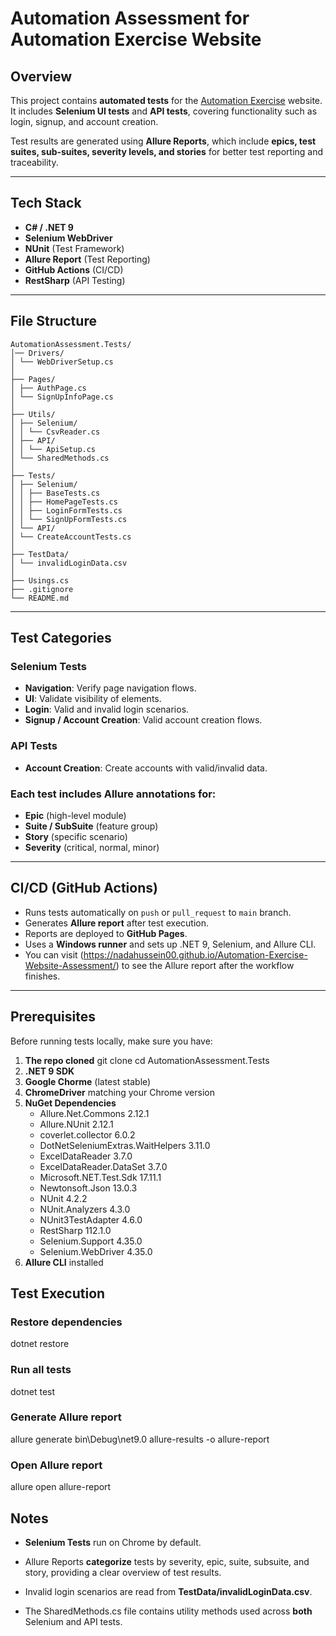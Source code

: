 # Automation Assessment for Automation Exercise Website

## Overview

This project contains **automated tests** for the [Automation Exercise](https://automationexercise.com) website.  
It includes **Selenium UI tests** and **API tests**, covering functionality such as login, signup, and account creation.

Test results are generated using **Allure Reports**, which include **epics, test suites, sub-suites, severity levels, and stories** for better test reporting and traceability.

---

## Tech Stack

- **C# / .NET 9**
- **Selenium WebDriver**
- **NUnit** (Test Framework)
- **Allure Report** (Test Reporting)
- **GitHub Actions** (CI/CD)
- **RestSharp** (API Testing)

---

## File Structure

```text
AutomationAssessment.Tests/
│── Drivers/
│ └── WebDriverSetup.cs
│
├── Pages/
│ ├── AuthPage.cs
│ └── SignUpInfoPage.cs
│
├── Utils/
│ ├── Selenium/
│ │ └── CsvReader.cs
│ ├── API/
│ │ └── ApiSetup.cs
│ └── SharedMethods.cs
│
├── Tests/
│ ├── Selenium/
│ │ ├── BaseTests.cs
│ │ ├── HomePageTests.cs
│ │ ├── LoginFormTests.cs
│ │ └── SignUpFormTests.cs
│ └── API/
│ └── CreateAccountTests.cs
│
├── TestData/
│ └── invalidLoginData.csv
│
├── Usings.cs
├── .gitignore
└── README.md
```

---

## Test Categories

### **Selenium Tests**

- **Navigation**: Verify page navigation flows.
- **UI**: Validate visibility of elements.
- **Login**: Valid and invalid login scenarios.
- **Signup / Account Creation**: Valid account creation flows.

### **API Tests**

- **Account Creation**: Create accounts with valid/invalid data.

### Each test includes **Allure annotations** for:

- **Epic** (high-level module)
- **Suite / SubSuite** (feature group)
- **Story** (specific scenario)
- **Severity** (critical, normal, minor)

---

## CI/CD (GitHub Actions)

- Runs tests automatically on `push` or `pull_request` to `main` branch.
- Generates **Allure report** after test execution.
- Reports are deployed to **GitHub Pages**.
- Uses a **Windows runner** and sets up .NET 9, Selenium, and Allure CLI.
- You can visit (https://nadahussein00.github.io/Automation-Exercise-Website-Assessment/) to see the Allure report after the workflow finishes.

---

## Prerequisites

Before running tests locally, make sure you have:

1. **The repo cloned**
   git clone <repo-url>
   cd AutomationAssessment.Tests
2. **.NET 9 SDK**
3. **Google Chorme** (latest stable)
4. **ChromeDriver** matching your Chrome version
5. **NuGet Dependencies**
   - Allure.Net.Commons 2.12.1
   - Allure.NUnit 2.12.1
   - coverlet.collector 6.0.2
   - DotNetSeleniumExtras.WaitHelpers 3.11.0
   - ExcelDataReader 3.7.0
   - ExcelDataReader.DataSet 3.7.0
   - Microsoft.NET.Test.Sdk 17.11.1
   - Newtonsoft.Json 13.0.3
   - NUnit 4.2.2
   - NUnit.Analyzers 4.3.0
   - NUnit3TestAdapter 4.6.0
   - RestSharp 112.1.0
   - Selenium.Support 4.35.0
   - Selenium.WebDriver 4.35.0
6. **Allure CLI** installed

## Test Execution

### Restore dependencies

dotnet restore

### Run all tests

dotnet test

### Generate Allure report

allure generate bin\Debug\net9.0 allure-results -o allure-report

### Open Allure report

allure open allure-report

## Notes

- **Selenium Tests** run on Chrome by default.

- Allure Reports **categorize** tests by severity, epic, suite, subsuite, and story, providing a clear overview of test results.

- Invalid login scenarios are read from **TestData/invalidLoginData.csv**.

- The SharedMethods.cs file contains utility methods used across **both** Selenium and API tests.
